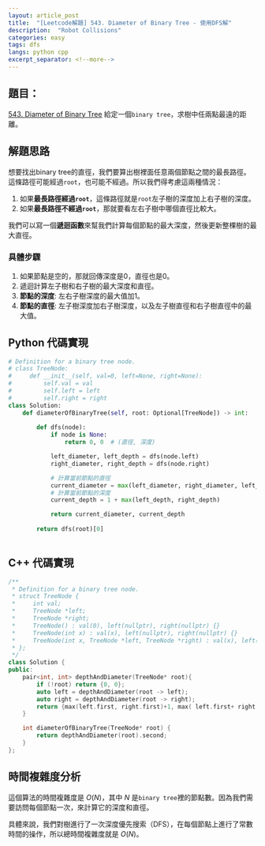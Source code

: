 ```yaml
---
layout: article_post
title:  "[Leetcode解題] 543. Diameter of Binary Tree - 使用DFS解"
description:  "Robot Collisions"
categories: easy
tags: dfs
langs: python cpp
excerpt_separator: <!--more-->
---
```


## 題目：
[543. Diameter of Binary Tree](https://leetcode.com/problems/diameter-of-binary-tree/)
給定一個`binary tree`，求樹中任兩點最遠的距離。
<!--more-->

## 解題思路

想要找出binary tree的直徑，我們要算出樹裡面任意兩個節點之間的最長路徑。
這條路徑可能經過`root`，也可能不經過。所以我們得考慮這兩種情況：

1. 如果**最長路徑經過`root`**，這條路徑就是`root`左子樹的深度加上右子樹的深度。
2. 如果**最長路徑不經過`root`**，那就要看左右子樹中哪個直徑比較大。

我們可以寫一個**遞迴函數**來幫我們計算每個節點的最大深度，然後更新整棵樹的最大直徑。

### 具體步驟
1. 如果節點是空的，那就回傳深度是0，直徑也是0。
2. 遞迴計算左子樹和右子樹的最大深度和直徑。
3. **節點的深度**: 左右子樹深度的最大值加1。
4. **節點的直徑**: 左子樹深度加右子樹深度，以及左子樹直徑和右子樹直徑中的最大值。

## Python 代碼實現

```python
# Definition for a binary tree node.
# class TreeNode:
#     def __init__(self, val=0, left=None, right=None):
#         self.val = val
#         self.left = left
#         self.right = right
class Solution:
    def diameterOfBinaryTree(self, root: Optional[TreeNode]) -> int:
        
        def dfs(node):
            if node is None: 
                return 0, 0  # (直徑, 深度)

            left_diameter, left_depth = dfs(node.left)
            right_diameter, right_depth = dfs(node.right)

            # 計算當前節點的直徑
            current_diameter = max(left_diameter, right_diameter, left_depth + right_depth)
            # 計算當前節點的深度
            current_depth = 1 + max(left_depth, right_depth)

            return current_diameter, current_depth
        
        return dfs(root)[0]
        
```

## C++ 代碼實現
```cpp
/**
 * Definition for a binary tree node.
 * struct TreeNode {
 *     int val;
 *     TreeNode *left;
 *     TreeNode *right;
 *     TreeNode() : val(0), left(nullptr), right(nullptr) {}
 *     TreeNode(int x) : val(x), left(nullptr), right(nullptr) {}
 *     TreeNode(int x, TreeNode *left, TreeNode *right) : val(x), left(left), right(right) {}
 * };
 */
class Solution {
public:
    pair<int, int> depthAndDiameter(TreeNode* root){
        if (!root) return {0, 0};
        auto left = depthAndDiameter(root -> left);
        auto right = depthAndDiameter(root -> right);
        return {max(left.first, right.first)+1, max( left.first+ right.first, max(left.second, right.second))};
    }

    int diameterOfBinaryTree(TreeNode* root) {
        return depthAndDiameter(root).second;
    }
};
```

## 時間複雜度分析

這個算法的時間複雜度是 $O(N)$，其中 $N$ 是`binary tree`裡的節點數。因為我們需要訪問每個節點一次，來計算它的深度和直徑。

具體來說，我們對樹進行了一次深度優先搜索（DFS），在每個節點上進行了常數時間的操作，所以總時間複雜度就是 $O(N)$。